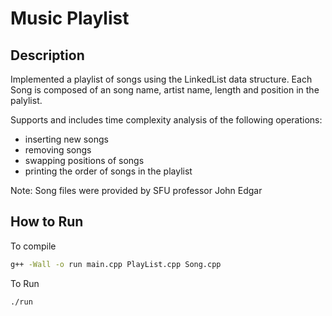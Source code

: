 # Music Playlist

## Description
Implemented a playlist of songs using the LinkedList data structure.
Each Song is composed of an song name, artist name, length and position in the palylist.

Supports and includes time complexity analysis of the following operations:
- inserting new songs
- removing songs
- swapping positions of songs
- printing the order of songs in the playlist

Note: Song files were provided by SFU professor John Edgar 

## How to Run
To compile
```bash
g++ -Wall -o run main.cpp PlayList.cpp Song.cpp
```
To Run
```bash
./run
```
